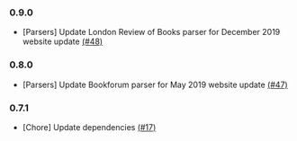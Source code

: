 ### 0.9.0
- [Parsers] Update London Review of Books parser for December 2019 website update [(#48)](https://github.com/mjaltamirano/publication-parser/pull/48)

### 0.8.0
- [Parsers] Update Bookforum parser for May 2019 website update [(#47)](https://github.com/mjaltamirano/publication-parser/pull/47)

### 0.7.1

- [Chore] Update dependencies [(#17)](https://github.com/mjaltamirano/publication-parser/pull/17)